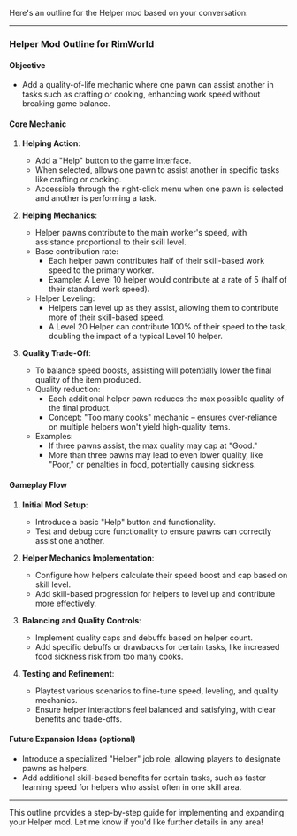 Here's an outline for the Helper mod based on your conversation:

---

### **Helper Mod Outline for RimWorld**

#### **Objective**
- Add a quality-of-life mechanic where one pawn can assist another in tasks such as crafting or cooking, enhancing work speed without breaking game balance.

#### **Core Mechanic**
1. **Helping Action**:
   - Add a "Help" button to the game interface.
   - When selected, allows one pawn to assist another in specific tasks like crafting or cooking.
   - Accessible through the right-click menu when one pawn is selected and another is performing a task.

2. **Helping Mechanics**:
   - Helper pawns contribute to the main worker's speed, with assistance proportional to their skill level.
   - Base contribution rate:
     - Each helper pawn contributes half of their skill-based work speed to the primary worker.
     - Example: A Level 10 helper would contribute at a rate of 5 (half of their standard work speed).
   - Helper Leveling:
     - Helpers can level up as they assist, allowing them to contribute more of their skill-based speed.
     - A Level 20 Helper can contribute 100% of their speed to the task, doubling the impact of a typical Level 10 helper.

3. **Quality Trade-Off**:
   - To balance speed boosts, assisting will potentially lower the final quality of the item produced.
   - Quality reduction:
     - Each additional helper pawn reduces the max possible quality of the final product.
     - Concept: "Too many cooks" mechanic – ensures over-reliance on multiple helpers won't yield high-quality items.
   - Examples:
     - If three pawns assist, the max quality may cap at "Good."
     - More than three pawns may lead to even lower quality, like "Poor," or penalties in food, potentially causing sickness.

#### **Gameplay Flow**
1. **Initial Mod Setup**:
   - Introduce a basic "Help" button and functionality.
   - Test and debug core functionality to ensure pawns can correctly assist one another.

2. **Helper Mechanics Implementation**:
   - Configure how helpers calculate their speed boost and cap based on skill level.
   - Add skill-based progression for helpers to level up and contribute more effectively.

3. **Balancing and Quality Controls**:
   - Implement quality caps and debuffs based on helper count.
   - Add specific debuffs or drawbacks for certain tasks, like increased food sickness risk from too many cooks.

4. **Testing and Refinement**:
   - Playtest various scenarios to fine-tune speed, leveling, and quality mechanics.
   - Ensure helper interactions feel balanced and satisfying, with clear benefits and trade-offs.

#### **Future Expansion Ideas** (optional)
- Introduce a specialized "Helper" job role, allowing players to designate pawns as helpers.
- Add additional skill-based benefits for certain tasks, such as faster learning speed for helpers who assist often in one skill area.

---

This outline provides a step-by-step guide for implementing and expanding your Helper mod. Let me know if you'd like further details in any area!